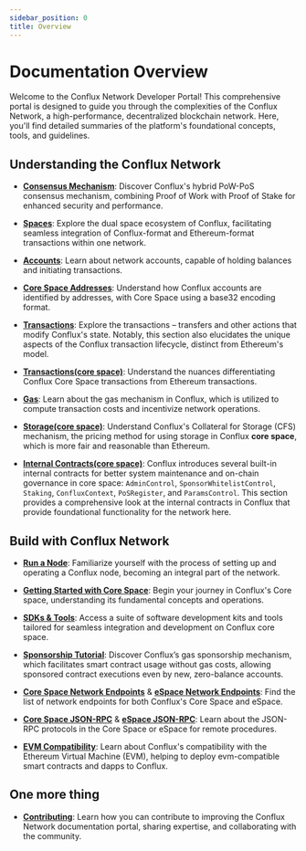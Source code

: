 ```yaml
---
sidebar_position: 0
title: Overview
---
```


# Documentation Overview

Welcome to the Conflux Network Developer Portal! This comprehensive portal is designed to guide you through the complexities of the Conflux Network, a high-performance, decentralized blockchain network. Here, you'll find detailed summaries of the platform's foundational concepts, tools, and guidelines.

## **Understanding the Conflux Network**

- [**Consensus Mechanism**](conflux-basics/consensus-mechanisms): Discover Conflux's hybrid PoW-PoS consensus mechanism, combining Proof of Work with Proof of Stake for enhanced security and performance.

- [**Spaces**](conflux-basics/spaces):
  Explore the dual space ecosystem of Conflux, facilitating seamless integration of Conflux-format and Ethereum-format transactions within one network.

- [**Accounts**](conflux-basics/accounts):
  Learn about network accounts, capable of holding balances and initiating transactions.

- [**Core Space Addresses**](../core/learn/core-space-basics/addresses):
  Understand how Conflux accounts are identified by addresses, with Core Space using a base32 encoding format.

- [**Transactions**](conflux-basics/transactions):
  Explore the transactions – transfers and other actions that modify Conflux's state. Notably, this section also elucidates the unique aspects of the Conflux transaction lifecycle, distinct from Ethereum's model.

- [**Transactions(core space)**](../core/learn/core-space-basics/transaction_explain#differences-between-conflux-and-ethereum):
  Understand the nuances differentiating Conflux Core Space transactions from Ethereum transactions.

- [**Gas**](conflux-basics/gas):
  Learn about the gas mechanism in Conflux, which is utilized to compute transaction costs and incentivize network operations.

- [**Storage(core space)**](../core/learn/core-space-basics/storage):
  Understand Conflux's Collateral for Storage (CFS) mechanism, the pricing method for using storage in Conflux **core space**, which is more fair and reasonable than Ethereum.

- [**Internal Contracts(core space)**](../core/learn/core-space-basics/internal-contracts/):
  Conflux introduces several built-in internal contracts for better system maintenance and on-chain governance in core space: `AdminControl`, `SponsorWhitelistControl`, `Staking`, `ConfluxContext`, `PoSRegister`, and `ParamsControl`. This section provides a comprehensive look at the internal contracts in Conflux that provide foundational functionality for the network here.

## **Build with Conflux Network**

- [**Run a Node**](run-a-node/):
  Familiarize yourself with the process of setting up and operating a Conflux node, becoming an integral part of the network.

- [**Getting Started with Core Space**](../core/tutorials/getting-started/):
  Begin your journey in Conflux's Core space, understanding its fundamental concepts and operations.

- [**SDKs & Tools**](category/sdks-and-tools):
  Access a suite of software development kits and tools tailored for seamless integration and development on Conflux core space.

- [**Sponsorship Tutorial**](../core/learn/core-space-basics/internal-contracts/sponsor-whitelist-control):
  Discover Conflux’s gas sponsorship mechanism, which facilitates smart contract usage without gas costs, allowing sponsored contract executions even by new, zero-balance accounts.

- [**Core Space Network Endpoints**](../core/build/sdks-and-tools/conflux_rpcs) & [**eSpace Network Endpoints**](../espace/build/network-endpoints):
  Find the list of network endpoints for both Conflux's Core Space and eSpace.

- [**Core Space JSON-RPC**](../core/build/json-rpc/) & [**eSpace JSON-RPC**](../espace/build/resources/json-rpc):
  Learn about the JSON-RPC protocols in the Core Space or eSpace for remote procedures.

- [**EVM Compatibility**](../espace/build/evm-compatibility):
  Learn about Conflux's compatibility with the Ethereum Virtual Machine (EVM), helping to deploy evm-compatible smart contracts and dapps to Conflux.

## One more thing

- [**Contributing**](CONTRIBUTING):
  Learn how you can contribute to improving the Conflux Network documentation portal, sharing expertise, and collaborating with the community.
